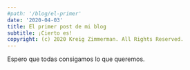 ```yaml
---
#path: '/blog/el-primer'
date: '2020-04-03'
title: El primer post de mi blog
subtitle: ¡Cierto es!
copyright: (c) 2020 Kreig Zimmerman. All Rights Reserved.
---
```


Espero que todas consigamos lo que queremos.

